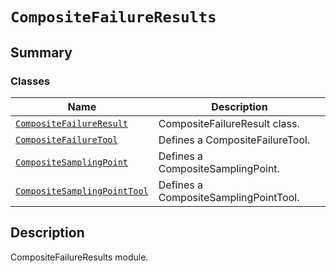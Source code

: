 # `CompositeFailureResults`

<a id="summary"></a>

## Summary

### Classes

| Name | Description |
|--------------------------------------------------------------------------------------------------------------------------------------------------------------------------------------|---------------------------------------|
| [`CompositeFailureResult`](CompositeFailureResult.md#ansys.mechanical.stubs.v241.Ansys.ACT.Automation.Mechanical.Results.CompositeFailureResults.CompositeFailureResult)             | CompositeFailureResult class.         |
| [`CompositeFailureTool`](CompositeFailureTool.md#ansys.mechanical.stubs.v241.Ansys.ACT.Automation.Mechanical.Results.CompositeFailureResults.CompositeFailureTool)                   | Defines a CompositeFailureTool.       |
| [`CompositeSamplingPoint`](CompositeSamplingPoint.md#ansys.mechanical.stubs.v241.Ansys.ACT.Automation.Mechanical.Results.CompositeFailureResults.CompositeSamplingPoint)             | Defines a CompositeSamplingPoint.     |
| [`CompositeSamplingPointTool`](CompositeSamplingPointTool.md#ansys.mechanical.stubs.v241.Ansys.ACT.Automation.Mechanical.Results.CompositeFailureResults.CompositeSamplingPointTool) | Defines a CompositeSamplingPointTool. |

<a id="description"></a>

## Description

CompositeFailureResults module.

<!-- !! processed by numpydoc !! -->

